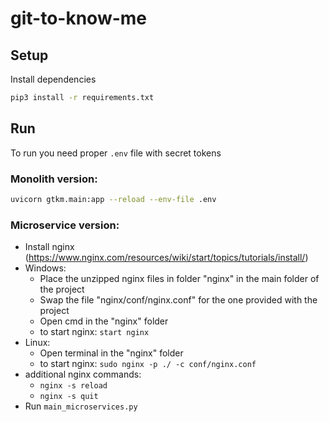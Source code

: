 # git-to-know-me

## Setup

Install dependencies
```bash
pip3 install -r requirements.txt
```

## Run

To run you need proper `.env` file with secret tokens

### Monolith version:
```bash
uvicorn gtkm.main:app --reload --env-file .env
```

### Microservice version:
- Install nginx (https://www.nginx.com/resources/wiki/start/topics/tutorials/install/)
- Windows:
  - Place the unzipped nginx files in folder "nginx" in the main folder of the project
  - Swap the file "nginx/conf/nginx.conf" for the one provided with the project
  - Open cmd in the "nginx" folder
  - to start nginx: `start nginx`
- Linux:
  - Open terminal in the "nginx" folder
  - to start nginx: `sudo nginx -p ./ -c conf/nginx.conf`
- additional nginx commands:
  - `nginx -s reload`
  - `nginx -s quit`
- Run `main_microservices.py`
